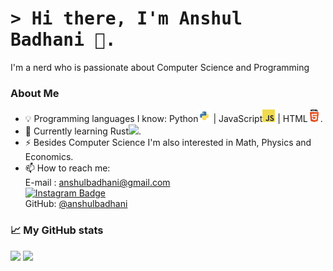 # <samp>&gt; Hi there, I'm Anshul Badhani 👋.
<!-- Adds a visitor counter -->
<!-- ### Glad to see you here!<br><hr> -->
I'm a nerd who is passionate about Computer Science and Programming

### About Me
- 💡 Programming languages I know: Python<code><img height=20 src="https://raw.githubusercontent.com/github/explore/80688e429a7d4ef2fca1e82350fe8e3517d3494d/topics/python/python.png"></code> | JavaScript<code><img height=20 src="https://raw.githubusercontent.com/github/explore/80688e429a7d4ef2fca1e82350fe8e3517d3494d/topics/javascript/javascript.png"></code> | HTML<code><img height=20 src="https://raw.githubusercontent.com/github/explore/80688e429a7d4ef2fca1e82350fe8e3517d3494d/topics/html/html.png"></code>.
- 🌱 Currently learning Rust<code><img height=20 src="https://github.com/rust-lang/rust-artwork/blob/master/logo/rust-logo-128x128.png"></code>.
- ⚡ Besides Computer Science I'm also interested in Math, Physics and Economics.
- 📫 How to reach me:<br>
    E-mail : anshulbadhani@gmail.com<br>
    [![Instagram Badge](https://img.shields.io/badge/-Instagram-e4405f?style=flat-square&logo=Instagram&logoColor=white)](https://instagram.com/anshulbadhani)<br>
    GitHub: [@anshulbadhani](github.com/anshulbadhani)<br>
    
### 📈 My GitHub stats

<p>
    <img height="180em" src="https://github-readme-stats.vercel.app/api?username=anshulbadhani&show_icons=true&hide_border=true&&count_private=true&include_all_commits=true" />
<img height="180em" src="https://github-readme-stats.vercel.app/api/top-langs/?username=Gapur&hide_border=true&layout=compact&langs_count=4"/>
<p>
    
<!-- ![](https://visitor-badge.glitch.me/badge?page_id=anshulbadhani.anshulbadhani) -->
<!--
**anshulbadhani/anshulbadhani** is a ✨ _special_ ✨ repository because its `README.md` (this file) appears on your GitHub profile.

Here are some ideas to get you started:

- 🔭 I’m currently working on ...
- 🌱 I’m currently learning ...
- 👯 I’m looking to collaborate on ...
- 🤔 I’m looking for help with ...
- 💬 Ask me about ...
- 📫 How to reach me: ...
- 😄 Pronouns: ...
- ⚡ Fun fact: ...
-->
